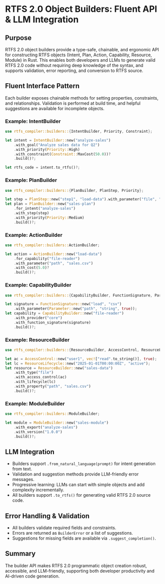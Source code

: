 # RTFS 2.0 Object Builders: Fluent API & LLM Integration

## Purpose

RTFS 2.0 object builders provide a type-safe, chainable, and ergonomic API for constructing RTFS objects (Intent, Plan, Action, Capability, Resource, Module) in Rust. This enables both developers and LLMs to generate valid RTFS 2.0 code without requiring deep knowledge of the syntax, and supports validation, error reporting, and conversion to RTFS source.

## Fluent Interface Pattern

Each builder exposes chainable methods for setting properties, constraints, and relationships. Validation is performed at build time, and helpful suggestions are available for incomplete objects.

### Example: IntentBuilder

```rust
use rtfs_compiler::builders::{IntentBuilder, Priority, Constraint};

let intent = IntentBuilder::new("analyze-sales")
    .with_goal("Analyze sales data for Q2")
    .with_priority(Priority::High)
    .with_constraint(Constraint::MaxCost(50.0))?
    .build()?;

let rtfs_code = intent.to_rtfs()?;
```

### Example: PlanBuilder

```rust
use rtfs_compiler::builders::{PlanBuilder, PlanStep, Priority};

let step = PlanStep::new("step1", "load-data").with_parameter("file", "sales.csv");
let plan = PlanBuilder::new("sales-plan")
    .for_intent("analyze-sales")
    .with_step(step)
    .with_priority(Priority::Medium)
    .build()?;
```

### Example: ActionBuilder

```rust
use rtfs_compiler::builders::ActionBuilder;

let action = ActionBuilder::new("load-data")
    .for_capability("file-reader")
    .with_parameter("path", "sales.csv")
    .with_cost(5.0)?
    .build()?;
```

### Example: CapabilityBuilder

```rust
use rtfs_compiler::builders::{CapabilityBuilder, FunctionSignature, Parameter};

let signature = FunctionSignature::new("load", "csv")
    .with_parameter(Parameter::new("path", "string", true));
let capability = CapabilityBuilder::new("file-reader")
    .with_provider("core")
    .with_function_signature(signature)
    .build()?;
```

### Example: ResourceBuilder

```rust
use rtfs_compiler::builders::{ResourceBuilder, AccessControl, ResourceLifecycle};

let ac = AccessControl::new("user1", vec!["read".to_string()], true);
let lc = ResourceLifecycle::new("2025-01-01T00:00:00Z", "active");
let resource = ResourceBuilder::new("sales-data")
    .with_type("file")
    .with_access_control(ac)
    .with_lifecycle(lc)
    .with_property("path", "sales.csv")
    .build()?;
```

### Example: ModuleBuilder

```rust
use rtfs_compiler::builders::ModuleBuilder;

let module = ModuleBuilder::new("sales-module")
    .with_export("analyze-sales")
    .with_version("1.0.0")
    .build()?;
```

## LLM Integration

- Builders support `.from_natural_language(prompt)` for intent generation from text.
- Validation and suggestion methods provide LLM-friendly error messages.
- Progressive learning: LLMs can start with simple objects and add complexity incrementally.
- All builders support `.to_rtfs()` for generating valid RTFS 2.0 source code.

## Error Handling & Validation

- All builders validate required fields and constraints.
- Errors are returned as `BuilderError` or a list of suggestions.
- Suggestions for missing fields are available via `.suggest_completion()`.

## Summary

The builder API makes RTFS 2.0 programmatic object creation robust, accessible, and LLM-friendly, supporting both developer productivity and AI-driven code generation.
